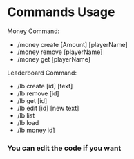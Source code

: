 
# Commands Usage

Money Command:
- /money create [Amount] [playerName]
- /money remove [playerName]
- /money get [playerName]

Leaderboard Command:
- /lb create [id] [text]
- /lb remove [id]
- /lb get [id]
- /lb edit [id] [new text]
- /lb list
- /lb load
- /lb money id]


### You can edit the code if you want